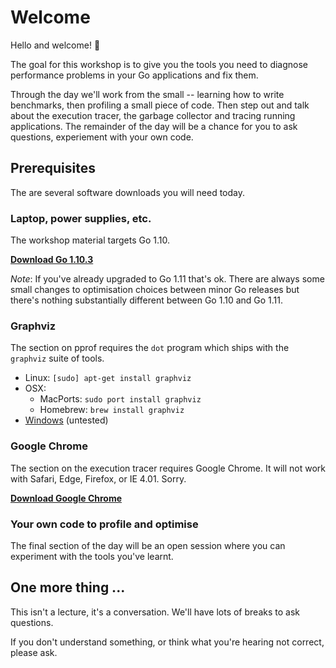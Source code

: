 # Welcome

Hello and welcome! :tada:

The goal for this workshop is to give you the tools you need to diagnose performance problems in your Go applications and fix them.

Through the day we'll work from the small -- learning how to write benchmarks, then profiling a small piece of code. Then step out and talk about the execution tracer, the garbage collector  and tracing running applications. The remainder of the day will be a chance for you to ask questions, experiement with your own code.

## Prerequisites

The are several software downloads you will need today. 

### Laptop, power supplies, etc.

The workshop material targets Go 1.10.

[**Download Go 1.10.3**][0]

_Note_: If you've already upgraded to Go 1.11 that's ok. There are always some small changes to optimisation choices between minor Go releases but there's nothing substantially different between Go 1.10 and Go 1.11.

### Graphviz

The section on pprof requires the `dot` program which ships with the `graphviz` suite of tools.

- Linux: `[sudo] apt-get install graphviz`
- OSX:
  - MacPorts: `sudo port install graphviz`
  - Homebrew: `brew install graphviz`
- [Windows][1] (untested) 

### Google Chrome

The section on the execution tracer requires Google Chrome. It will not work with Safari, Edge, Firefox, or IE 4.01. Sorry. 

[**Download Google Chrome**][2]

### Your own code to profile and optimise

The final section of the day will be an open session where you can experiment with the tools you've learnt.

## One more thing ...

This isn't a lecture, it's a conversation. We'll have lots of breaks to ask questions.

If you don't understand something, or think what you're hearing not correct, please ask.

[0]: https://golang.org/dl/#go1.10.3
[1]: https://graphviz.gitlab.io/download/#Windows
[2]: https://www.google.com/chrome/
